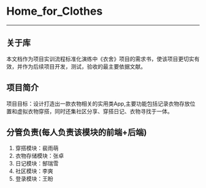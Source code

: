 # Home_for_Clothes
--------------------------------------------------
## 关于库
本文档作为项目实训流程标准化演练中《衣舍》项目的需求书，使该项目更切实有效，并作为后续项目开发，测试，验收的最主要依据文献。
## 项目简介
项目目标：设计打造出一款衣物相关的实用类App,主要功能包括记录衣物存放位置和虚拟衣物穿搭，同时还集社区分享、穿搭日记、衣物寻找于一体。
## 分管负责(每人负责该模块的前端+后端)
1. 穿搭模块：裴雨萌
2. 衣物存储模块：张卓
3. 日记模块：郜瑞雪
4. 社区模块：李爽
5. 登录模块：王盼